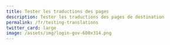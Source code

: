 ```yaml
---
title: Tester les traductions des pages
description: Tester les traductions des pages de destination
permalink: /fr/testing-translations
twitter_card: large
image: /assets/img/login-gov-600x314.png
---
```

